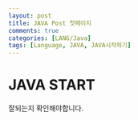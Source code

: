 ```yaml
---
layout: post
title: JAVA Post 첫페이지
comments: true
categories: [LANG/Java]
tags: [Language, JAVA, JAVA시작하기]
---
```


# JAVA START

잘되는지 확인해야합니다.